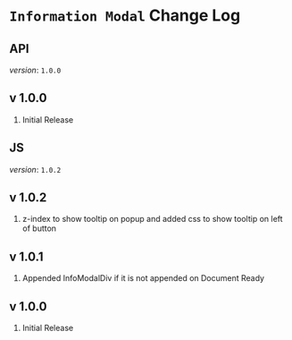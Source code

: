 # `Information Modal` Change Log

## API
*version*: `1.0.0`

## v 1.0.0
1. Initial Release




## JS
*version*: `1.0.2`

## v 1.0.2
1. z-index to show tooltip on popup and added css to show tooltip on left of button

## v 1.0.1
1. Appended InfoModalDiv if it is not appended on Document Ready

## v 1.0.0
1. Initial Release
